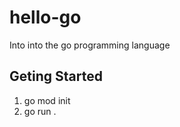 # hello-go
Into into the go programming language


## Geting Started

1) go mod init <Module Name>
2) go run .


